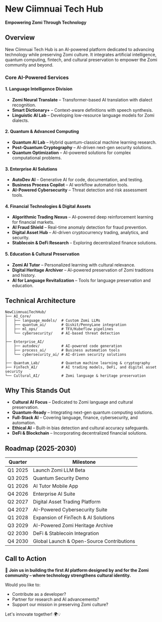 # New Ciimnuai Tech Hub
**Empowering Zomi Through Technology**

## Overview
New Ciimnuai Tech Hub is an AI-powered platform dedicated to advancing technology while preserving Zomi culture. It integrates artificial intelligence, quantum computing, fintech, and cultural preservation to empower the Zomi community and beyond.

### Core AI-Powered Services

#### 1. **Language Intelligence Division**
- **Zomi Neural Translate** – Transformer-based AI translation with dialect recognition.
- **Smart Dictionary+** – Context-aware definitions with speech synthesis.
- **Linguistic AI Lab** – Developing low-resource language models for Zomi dialects.

#### 2. **Quantum & Advanced Computing**
- **Quantum AI Lab** – Hybrid quantum-classical machine learning research.
- **Post-Quantum Cryptography** – AI-driven next-gen security solutions.
- **Quantum Optimization** – AI-powered solutions for complex computational problems.

#### 3. **Enterprise AI Solutions**
- **AutoDev AI** – Generative AI for code, documentation, and testing.
- **Business Process Copilot** – AI workflow automation tools.
- **AI-Powered Cybersecurity** – Threat detection and risk assessment tools.

#### 4. **Financial Technologies & Digital Assets**
- **Algorithmic Trading Nexus** – AI-powered deep reinforcement learning for financial markets.
- **AI Fraud Shield** – Real-time anomaly detection for fraud prevention.
- **Digital Asset Hub** – AI-driven cryptocurrency trading, analytics, and security.
- **Stablecoin & DeFi Research** – Exploring decentralized finance solutions.

#### 5. **Education & Cultural Preservation**
- **Zomi AI Tutor** – Personalized learning with cultural relevance.
- **Digital Heritage Archiver** – AI-powered preservation of Zomi traditions and history.
- **AI for Language Revitalization** – Tools for language preservation and education.

## Technical Architecture
```
NewCiimnuaiTechHub/
├── AI_Core/
│   ├── language_models/  # Custom Zomi LLMs
│   ├── quantum_ai/       # Qiskit/PennyLane integration
│   ├── ml_ops/           # TFX/Kubeflow pipelines
│   └── cybersecurity/    # AI-based threat detection
│
├── Enterprise_AI/
│   ├── autodev/          # AI-powered code generation
│   ├── process_ai/       # Business automation tools
│   └── cybersecurity_ai/ # AI-driven security solutions
│
├── Quantum_Lab/          # Quantum machine learning & cryptography
├── FinTech_AI/           # AI trading models, DeFi, and digital asset security
└── Cultural_AI/          # Zomi language & heritage preservation
```

## Why This Stands Out
- **Cultural AI Focus** – Dedicated to Zomi language and cultural preservation.
- **Quantum-Ready** – Integrating next-gen quantum computing solutions.
- **Full-Stack AI** – Covering language, finance, cybersecurity, and automation.
- **Ethical AI** – Built-in bias detection and cultural accuracy safeguards.
- **DeFi & Blockchain** – Incorporating decentralized financial solutions.

## Roadmap (2025-2030)
| Quarter  | Milestone |
|----------|---------------------------|
| Q1 2025  | Launch Zomi LLM Beta |
| Q3 2025  | Quantum Security Demo |
| Q1 2026  | AI Tutor Mobile App |
| Q4 2026  | Enterprise AI Suite |
| Q2 2027  | Digital Asset Trading Platform |
| Q4 2027  | AI-Powered Cybersecurity Suite |
| Q1 2028  | Expansion of FinTech & AI Solutions |
| Q3 2029  | AI-Powered Zomi Heritage Archive |
| Q2 2030  | DeFi & Stablecoin Integration |
| Q4 2030  | Global Launch & Open-Source Contributions |

## Call to Action
🚀 **Join us in building the first AI platform designed by and for the Zomi community – where technology strengthens cultural identity.**

Would you like to:
- Contribute as a developer?
- Partner for research and AI advancements?
- Support our mission in preserving Zomi culture?

Let's innovate together! 🌍💡

